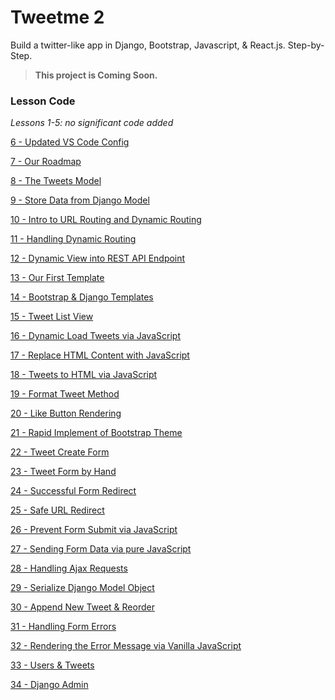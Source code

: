 # Tweetme 2
Build a twitter-like app in Django, Bootstrap, Javascript, & React.js. Step-by-Step.

> **This project is Coming Soon.**

### Lesson Code
_Lessons 1-5: no significant code added_

[6 - Updated VS Code Config](../../tree/c118bac532475dc16052c0ce5dce2d264d5c333a/)

[7 - Our Roadmap](../../tree/c51618fea2bf4e7af336d1377d31b5ce4c376217/)

[8 - The Tweets Model](../../tree/84a3ef90feeefa9e99264e832b0c73e4ded950a6/)

[9 - Store Data from Django Model](../../tree/c08ef2bb515709610161838223b0b16fc0fc4cf3/)

[10 - Intro to URL Routing and Dynamic Routing](../../tree/ef2e008e2a2b66130ec6e37a7b349f62ade71607/)

[11 - Handling Dynamic Routing](../../tree/9b7d4ce7cdc049de4d77716599a3a9fed3fe7e2d/)

[12 - Dynamic View into REST API Endpoint](../../tree/8823ffa71dc72a46ea5f51f2c4032d5101990929/)

[13 - Our First Template](../../tree/cd504b8dd2b91fcf5ffa8de5a1a99cba2abad379/)

[14 - Bootstrap & Django Templates](../../tree/6a9a5ec09ae1ed41bf84c37b5b667abe335e23a3/)

[15 - Tweet List View](../../tree/f52194e263c6600b43b11dfcb10ad686b155dd92/)

[16 - Dynamic Load Tweets via JavaScript](../../tree/935e371eca7e2926827d60107dd4d954f37fda03/)

[17 - Replace HTML Content with JavaScript](../../tree/a3ed3ae82854a5fccae2970559a40e5cd260cadd/)

[18 - Tweets to HTML via JavaScript](../../tree/30166801d0c48b38d91d95d9ae772ec2aa0c2682/)

[19 - Format Tweet Method](../../tree/714f3c80aed3fb491f9dd894927e673b231114ae/)

[20 - Like Button Rendering](../../tree/8124fe9de95400a65652d14a9c39def1dd9f2bdf/)

[21 - Rapid Implement of Bootstrap Theme](../../tree/7335b554e18a1d1c0999447410dffcc6a92e2266/)

[22 - Tweet Create Form](../../tree/4a56201848d5475b0ec8d4c59b22e307592eccae/)

[23 - Tweet Form by Hand](../../tree/0a7553c2294fee17c1d1e84b92f27e532540d026/)

[24 - Successful Form Redirect](../../tree/2e2f8c609e4815cba43468c8879823db0159c50f/)

[25 - Safe URL Redirect](../../tree/83c9b9e47ec1afa96a7164701851427ecf61d50d/)

[26 - Prevent Form Submit via JavaScript](../../tree/76cd131d96e7ef3690a62543fc4c23c75e63d4c6/)

[27 - Sending Form Data via pure JavaScript](../../tree/76cd131d96e7ef3690a62543fc4c23c75e63d4c6/)

[28 - Handling Ajax Requests](../../tree/99a8891b976d6acdb82a5a2b70676e9d23bd7e6f/)

[29 - Serialize Django Model Object](../../tree/ebff9f8fe77005de4c1f1934d5818befd5e39c64/)

[30 - Append New Tweet & Reorder](../../tree/c088d8b548a7c981f32a0cfd7151cff4a11fd528/)

[31 - Handling Form Errors](../../tree/4b764cbc57f533e25b5fa973342da550a1e3ab91/)

[32 - Rendering the Error Message via Vanilla JavaScript](../../tree/493d324165b47bc7b965916ab3233dc674991aee/)

[33 - Users & Tweets](../../tree/bca1089afdd332ec077c896069af032d86957ab0/)

[34 - Django Admin](../../tree/e4f6e285b029722925df1d58265a127d10224214/)

